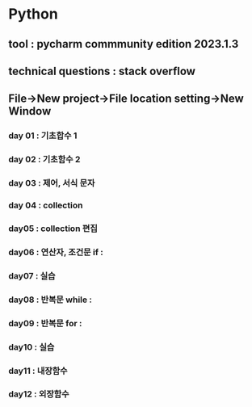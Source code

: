 # Python
## tool : pycharm commmunity edition 2023.1.3
## technical questions : stack overflow
## File->New project->File location setting->New Window
### day 01 : 기초합수 1
### day 02 : 기초함수 2
### day 03 : 제어, 서식 문자
### day 04 : collection
### day05 : collection 편집
### day06 : 연산자, 조건문 if :
### day07 : 실습
### day08 : 반복문 while : 
### day09 : 반복문 for :
### day10 : 실습
### day11 : 내장함수
### day12 : 외장함수


